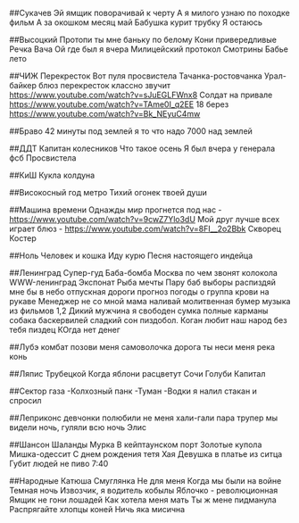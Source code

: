##Сукачев
Эй ямщик поворачивай к черту
А я милого узнаю по походке
фильм А за окошком месяц май
Бабушка курит трубку
Я остаюсь

##Высоцкий
Протопи ты мне баньку по белому
Кони привередливые
Речка Вача
Ой где был я вчера
Милицейский протокол
Смотрины
Бабье лето

##ЧИЖ
Перекресток
Вот пуля просвистела
Тачанка-ростовчанка
Урал-байкер блюз
перекресток классно звучит https://www.youtube.com/watch?v=sJuEGLFWnx8
Солдат на привале https://www.youtube.com/watch?v=TAme0I_q2EE
18 берез https://www.youtube.com/watch?v=Bk_NEyuC4mw

##Браво
42 минуты под землей
я то что надо
7000 над землей

##ДДТ
Капитан колесников
Что такое осень
Я был вчера у генерала фсб
Просвистела

##КиШ
Кукла колдуна

##Високосный год
метро
Тихий огонек твоей души

##Машина времени
Однажды мир прогнется под нас - https://www.youtube.com/watch?v=9cwZ7Ylo3dU
Мой друг лучше всех играет блюз - https://www.youtube.com/watch?v=8FI__2o2Bbk
Скворец
Костер

##Ноль
Человек и кошка
Иду курю
Песня настоящего индейца

##Ленинград
Супер-гуд
Баба-бомба
Москва по чем звонят колокола
WWW-ленинград
Экспонат
Рыба мечты
Пару баб
выборы
распиздяй
мне бы в небо
отпускная
дороги
прогноз погоды
о группа крови на рукаве
Менеджер
не со мной
мама наливай
молитвенная
бумер музыка из фильмов 1,2
Дикий мужчина
я свободен
сумка
полные карманы
собака баскервилей
сладкий сон
пиздобол. Коган
любит наш народ
без тебя пиздец
КОгда нет денег

##Лубэ
комбат
позови меня
самоволочка
дорога
ты неси меня река
конь

##Ляпис Трубецкой
Когда яблони расцветут
Сочи Голуби Капитал

##Сектор газа
-Колхозный панк 
-Туман 
-Водки я налил стакан и спросил

##Леприконс
девчонки полюбили не меня
хали-гали пара трупер
мы видели ночь, гуляли всю ночь
Элис

##Шансон
Шаланды
Мурка
В кейптаунском порт
Золотые купола
Мишка-одессит
С днем рождения тетя Хая
Девушка в платье из ситца
Губит людей не пиво
7:40

##Народные
Катюша
Смуглянка
Не для меня
Когда мы были на войне
Темная ночь
Извозчик, я водитель кобылы
Яблочко - революционная
Ямщик не гони лошадей
Как хотела меня мать
Ты ж мене пидманула
Распрягайте хлопцы коней
Ничь яка мисична
